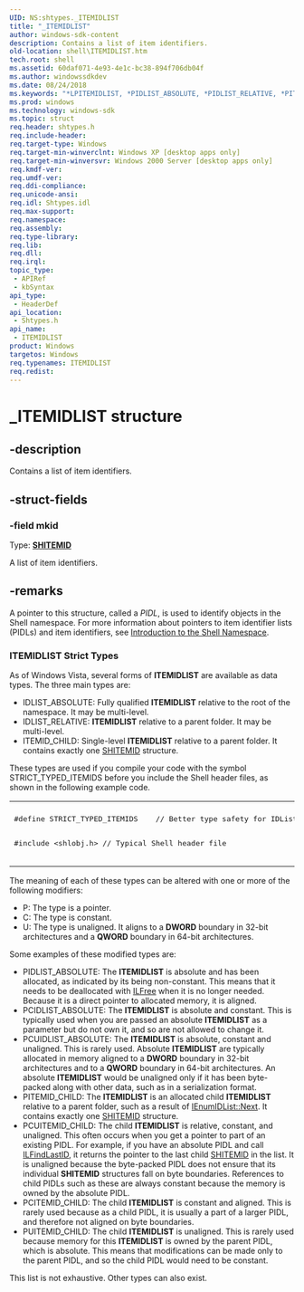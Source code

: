 ```yaml
---
UID: NS:shtypes._ITEMIDLIST
title: "_ITEMIDLIST"
author: windows-sdk-content
description: Contains a list of item identifiers.
old-location: shell\ITEMIDLIST.htm
tech.root: shell
ms.assetid: 60daf071-4e93-4e1c-bc38-894f706db04f
ms.author: windowssdkdev
ms.date: 08/24/2018
ms.keywords: "*LPITEMIDLIST, *PIDLIST_ABSOLUTE, *PIDLIST_RELATIVE, *PITEMID_CHILD, *PUIDLIST_RELATIVE, *PUITEMID_CHILD, ITEMIDLIST, ITEMIDLIST structure [Windows Shell], ITEMIDLIST_ABSOLUTE, ITEMIDLIST_RELATIVE, ITEMID_CHILD, _ITEMIDLIST, _win32_ITEMIDLIST, shell.ITEMIDLIST, shtypes/ITEMIDLIST"
ms.prod: windows
ms.technology: windows-sdk
ms.topic: struct
req.header: shtypes.h
req.include-header: 
req.target-type: Windows
req.target-min-winverclnt: Windows XP [desktop apps only]
req.target-min-winversvr: Windows 2000 Server [desktop apps only]
req.kmdf-ver: 
req.umdf-ver: 
req.ddi-compliance: 
req.unicode-ansi: 
req.idl: Shtypes.idl
req.max-support: 
req.namespace: 
req.assembly: 
req.type-library: 
req.lib: 
req.dll: 
req.irql: 
topic_type:
 - APIRef
 - kbSyntax
api_type:
 - HeaderDef
api_location:
 - Shtypes.h
api_name:
 - ITEMIDLIST
product: Windows
targetos: Windows
req.typenames: ITEMIDLIST
req.redist: 
---
```


# _ITEMIDLIST structure


## -description


Contains a list of item identifiers.


## -struct-fields




### -field mkid

Type: <b><a href="https://msdn.microsoft.com/794c8425-2319-4339-881c-c5083ab05638">SHITEMID</a></b>

A list of item identifiers.


## -remarks



A pointer to this structure, called a <i>PIDL</i>, is used to identify objects in the Shell namespace.  For more information about pointers to item identifier lists (PIDLs) and item identifiers, see <a href="https://msdn.microsoft.com/539c4455-e1c7-45a0-b3c3-781f2b7a1617">Introduction to the Shell Namespace</a>.

<h3><a id="ITEMIDLIST_Strict_Types"></a><a id="itemidlist_strict_types"></a><a id="ITEMIDLIST_STRICT_TYPES"></a>ITEMIDLIST Strict Types</h3>
As of Windows Vista, several forms of <b>ITEMIDLIST</b> are available as data types. The three main types are:

                

<ul>
<li>IDLIST_ABSOLUTE: Fully qualified <b>ITEMIDLIST</b> relative to the root of the namespace. It may be multi-level.</li>
<li>IDLIST_RELATIVE: <b>ITEMIDLIST</b> relative to a parent folder. It may be multi-level.</li>
<li>ITEMID_CHILD: Single-level <b>ITEMIDLIST</b> relative to a parent folder. It contains exactly one <a href="https://msdn.microsoft.com/794c8425-2319-4339-881c-c5083ab05638">SHITEMID</a> structure.</li>
</ul>
These types are used if you compile your code with the symbol STRICT_TYPED_ITEMIDS before you include the Shell header files, as shown in the following example code.

<div class="code"><span codelanguage=""><table>
<tr>
<th></th>
</tr>
<tr>
<td>
<pre>
#define STRICT_TYPED_ITEMIDS    // Better type safety for IDLists

#include &lt;shlobj.h&gt;             // Typical Shell header file</pre>
</td>
</tr>
</table></span></div>
The meaning of each of these types can be altered with one or more of the following modifiers:

<ul>
<li>P: The type is a pointer.</li>
<li>C: The type is constant.</li>
<li>U: The type is unaligned. It aligns to a <b>DWORD</b> boundary in 32-bit architectures and a <b>QWORD</b> boundary in 64-bit architectures.</li>
</ul>
Some examples of these modified types are:

<ul>
<li>PIDLIST_ABSOLUTE: The <b>ITEMIDLIST</b> is absolute and has been allocated, as indicated by its being non-constant. This means that it needs to be deallocated with <a href="https://msdn.microsoft.com/3457f36e-fdfd-44a4-90ca-a86f00bc9f36">ILFree</a> when it is no longer needed. Because it is a direct pointer to allocated memory, it is aligned.</li>
<li>PCIDLIST_ABSOLUTE: The <b>ITEMIDLIST</b> is absolute and constant. This is typically used when you are passed an absolute <b>ITEMIDLIST</b> as a parameter but do not own it, and so are not allowed to change it.</li>
<li>PCUIDLIST_ABSOLUTE: The <b>ITEMIDLIST</b> is absolute, constant and unaligned. This is rarely used. Absolute <b>ITEMIDLIST</b> are typically allocated in memory aligned to a <b>DWORD</b> boundary in 32-bit architectures and to a <b>QWORD</b> boundary in 64-bit architectures. An absolute <b>ITEMIDLIST</b> would be unaligned only if it has been byte-packed along with other data, such as in a serialization format.</li>
<li>PITEMID_CHILD: The <b>ITEMIDLIST</b> is an allocated child <b>ITEMIDLIST</b> relative to a parent folder, such as a result of <a href="https://msdn.microsoft.com/4b2cd7a3-687c-4a51-b9af-a01576463f0b">IEnumIDList::Next</a>. It contains exactly one <a href="https://msdn.microsoft.com/794c8425-2319-4339-881c-c5083ab05638">SHITEMID</a> structure.</li>
<li>PCUITEMID_CHILD: The child <b>ITEMIDLIST</b> is relative, constant, and unaligned. This often occurs when you get a pointer to part of an existing PIDL. For example, if you have an absolute PIDL and call <a href="https://msdn.microsoft.com/877029b7-a2fb-42c2-98a1-0eb6f229f1d9">ILFindLastID</a>, it returns the pointer to the last child <a href="https://msdn.microsoft.com/794c8425-2319-4339-881c-c5083ab05638">SHITEMID</a> in the list. It is unaligned because the byte-packed PIDL does not ensure that its individual <b>SHITEMID</b> structures fall on byte boundaries. References to child PIDLs such as these are always constant because the memory is owned by the absolute PIDL.</li>
<li>PCITEMID_CHILD: The child <b>ITEMIDLIST</b> is constant and aligned. This is rarely used because as a child PIDL, it is usually a part of a larger PIDL, and therefore not aligned on byte boundaries.</li>
<li>PUITEMID_CHILD: The child <b>ITEMIDLIST</b> is unaligned. This is rarely used because memory for this <b>ITEMIDLIST</b> is owned by the parent PIDL, which is absolute. This means that modifications can be made only to the parent PIDL, and so the child PIDL would need to be constant.</li>
</ul>
This list is not exhaustive. Other types can also exist.



